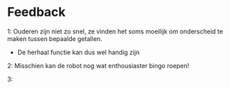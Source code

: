 # Feedback

1: Ouderen zijn niet zo snel, ze vinden het soms moeilijk om onderscheid te maken tussen bepaalde getallen. 

- De herhaal functie kan dus wel handig zijn

2: Misschien kan de robot nog wat enthousiaster bingo roepen!

3: 